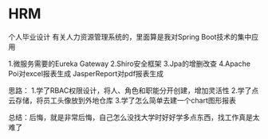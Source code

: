 # HRM
个人毕业设计 有关人力资源管理系统的，里面算是我对Spring Boot技术的集中应用

1.微服务需要的Eureka Gateway
2.Shiro安全框架
3.Jpa的增删改查
4.Apache Poi对excel报表生成 JasperReport对pdf报表生成

思路：
1.学了RBAC权限设计，将人、角色和职能分开创建，增加灵活性
2.学了点云存储，将员工头像放到外地仓库
3.学了怎么简单去建一个chart图形报表

总结：后悔，就是非常后悔，自己怎么没找大学时好好学多点东西，找工作真是太难了
